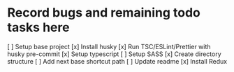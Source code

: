 # Record bugs and remaining todo tasks here

[ ] Setup base project
[x] Install husky
[x] Run TSC/ESLint/Prettier with husky pre-commit
[x] Setup typescript
[ ] Setup SASS
[x] Create directory structure
[ ] Add next base shortcut path
[ ] Update readme
[x] Install Redux